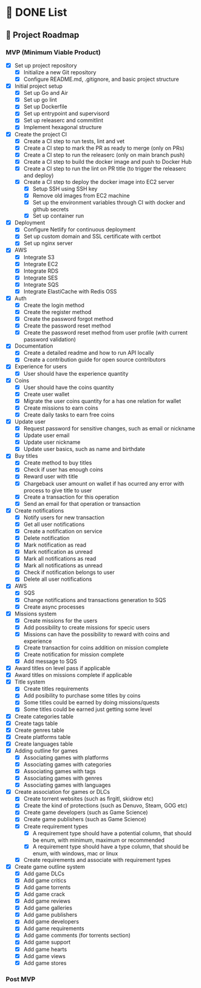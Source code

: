 # 📝 DONE List

## 🚀 Project Roadmap

### MVP (Minimum Viable Product)

- [x] Set up project repository
  - [x] Initialize a new Git repository
  - [x] Configure README.md, .gitignore, and basic project structure
- [x] Initial project setup
  - [x] Set up Go and Air
  - [x] Set up go lint
  - [x] Set up Dockerfile
  - [x] Set up entrypoint and supervisord
  - [x] Set up releaserc and commitlint
  - [x] Implement hexagonal structure
- [x] Create the project CI
  - [x] Create a CI step to run tests, lint and vet
  - [x] Create a CI step to mark the PR as ready to merge (only on PRs)
  - [x] Create a CI step to run the releaserc (only on main branch push)
  - [x] Create a CI step to build the docker image and push to Docker Hub
  - [x] Create a CI step to run the lint on PR title (to trigger the releaserc and deploy)
  - [x] Create a CI step to deploy the docker image into EC2 server
    - [x] Setup SSH using SSH key
    - [x] Remove old images from EC2 machine
    - [x] Set up the environment variables through CI with docker and github secrets
    - [x] Set up container run
- [x] Deployment
  - [x] Configure Netlify for continuous deployment
  - [x] Set up custom domain and SSL certificate with certbot
  - [x] Set up nginx server
- [x] AWS
  - [x] Integrate S3
  - [x] Integrate EC2
  - [x] Integrate RDS
  - [x] Integrate SES
  - [x] Integrate SQS
  - [x] Integrate ElastiCache with Redis OSS
- [x] Auth
  - [x] Create the login method
  - [x] Create the register method
  - [x] Create the password forgot method
  - [x] Create the password reset method
  - [x] Create the password reset method from user profile (with current password validation)
- [x] Documentation
  - [x] Create a detailed readme and how to run API locally
  - [x] Create a contribution guide for open source contributors
- [x] Experience for users
  - [x] User should have the experience quantity
- [x] Coins
  - [x] User should have the coins quantity
  - [x] Create user wallet
  - [x] Migrate the user coins quantity for a has one relation for wallet
  - [x] Create missions to earn coins
  - [x] Create daily tasks to earn free coins
- [x] Update user
  - [x] Request password for sensitive changes, such as email or nickname
  - [x] Update user email
  - [x] Update user nickname
  - [x] Update user basics, such as name and birthdate
- [x] Buy titles
  - [x] Create method to buy titles
  - [x] Check if user has enough coins
  - [x] Reward user with title
  - [x] Chargeback user amount on wallet if has ocurred any error with process to give title to user
  - [x] Create a transaction for this operation
  - [x] Send an email for that operation or transaction
- [x] Create notifications
  - [x] Notify users for new transaction
  - [x] Get all user notifications
  - [x] Create a notification on service
  - [x] Delete notification
  - [x] Mark notification as read
  - [x] Mark notification as unread
  - [x] Mark all notifications as read
  - [x] Mark all notifications as unread
  - [x] Check if notification belongs to user
  - [x] Delete all user notifications
- [x] AWS
  - [x] SQS
  - [x] Change notifications and transactions generation to SQS
  - [x] Create async processes
- [x] Missions system
  - [x] Create missions for the users
  - [x] Add possibility to create missions for specic users
  - [x] Missions can have the possibility to reward with coins and experience
  - [x] Create transaction for coins addition on mission complete
  - [x] Create notification for mission complete
  - [x] Add message to SQS
- [x] Award titles on level pass if applicable
- [x] Award titles on missions complete if applicable
- [x] Title system
  - [x] Create titles requirements
  - [x] Add posibility to purchase some titles by coins
  - [x] Some titles could be earned by doing missions/quests
  - [x] Some titles could be earned just getting some level
- [x] Create categories table
- [x] Create tags table
- [x] Create genres table
- [x] Create platforms table
- [x] Create languages table
- [x] Adding outline for games
  - [x] Associating games with platforms
  - [x] Associating games with categories
  - [x] Associating games with tags
  - [x] Associating games with genres
  - [x] Associating games with languages
- [x] Create association for games or DLCs
  - [x] Create torrent websites (such as firgitl, skidrow etc)
  - [x] Create the kind of protections (such as Denuvo, Steam, GOG etc)
  - [x] Create game developers (such as Game Science)
  - [x] Create game publishers (such as Game Science)
  - [x] Create requirement types
    - [x] A requirement type should have a potential column, that should be enum, with minimum, maximum or recommended
    - [x] A requirement type should have a type column, that should be enum, with windows, mac or linux
  - [x] Create requirements and associate with requirement types
- [x] Create game outline system
  - [x] Add game DLCs
  - [x] Add game critics
  - [x] Add game torrents
  - [x] Add game crack
  - [x] Add game reviews
  - [x] Add game galleries
  - [x] Add game publishers
  - [x] Add game developers
  - [x] Add game requirements
  - [x] Add game comments (for torrents section)
  - [x] Add game support
  - [x] Add game hearts
  - [x] Add game views
  - [x] Add game stores

### Post MVP
